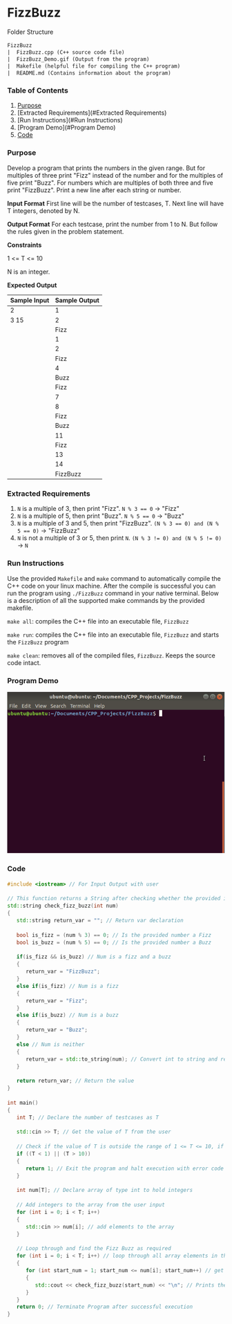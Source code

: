 # FizzBuzz

Folder Structure
```
FizzBuzz
|  FizzBuzz.cpp (C++ source code file)
|  FizzBuzz_Demo.gif (Output from the program)
|  Makefile (helpful file for compiling the C++ program)
|  README.md (Contains information about the program)

```

### Table of Contents
1. [Purpose](#Purpose)
2. [Extracted Requirements](#Extracted Requirements)
3. [Run Instructions](#Run Instructions)
4. [Program Demo](#Program Demo)
5. [Code](#Code)

### Purpose <a name="Purpose"></a>

Develop a program that prints the numbers in the given range. But for multiples of three print "Fizz" instead of the number and for the multiples of five print "Buzz". For numbers which are multiples of both three and five print "FizzBuzz". Print a new line after each string or number.

**Input Format** First line will be the number of testcases, T. Next line will have T integers, denoted by N.

**Output Format** For each testcase, print the number from 1 to N. But follow the rules given in the problem statement.

**Constraints**

1 <= T <= 10

N is an integer.

**Expected Output**

| ﻿Sample Input | Sample Output |
|--------------|---------------|
| 2            | 1             |
| 3 15         | 2             |
|              | Fizz          |
|              | 1             |
|              | 2             |
|              | Fizz          |
|              | 4             |
|              | Buzz          |
|              | Fizz          |
|              | 7             |
|              | 8             |
|              | Fizz          |
|              | Buzz          |
|              | 11            |
|              | Fizz          |
|              | 13            |
|              | 14            |
|              | FizzBuzz      |

### Extracted Requirements <a name="Extracted Requirements"></a>

1. `N` is a multiple of 3, then print "Fizz". `N % 3 == 0` &rightarrow; "Fizz"
2. `N` is a multiple of 5, then print "Buzz". `N % 5 == 0` &rightarrow; "Buzz"
3. `N` is a multiple of 3 and 5, then print "FizzBuzz". `(N % 3 == 0) and (N % 5 == 0)` &rightarrow; "FizzBuzz"
4. `N` is not a multiple of 3 or 5, then print `N`. `(N % 3 != 0) and (N % 5 != 0)` &rightarrow; `N`

### Run Instructions <a name="Run Instructions"></a>

Use the provided `Makefile` and `make` command to automatically compile the C++ code on your linux machine. After the compile is successful you can run the program using `./FizzBuzz` command in your native terminal. Below is a description of all the supported make commands by the provided makefile.

`make all`: compiles the C++ file into an executable file, `FizzBuzz`

`make run`: compiles the C++ file into an executable file, `FizzBuzz` and starts the `FizzBuzz` program

`make clean`: removes all of the compiled files, `FizzBuzz`. Keeps the source code intact.


### Program Demo <a name="Program Demo"></a>
![Fizz Buzz Demo](FizzBuzz_Demo.gif)


### Code <a name="Code"></a>
```cpp
#include <iostream> // For Input Output with user

// This function returns a String after checking whether the provided integer is a Fizz, Buzz, both or none
std::string check_fizz_buzz(int num)
{
   std::string return_var = ""; // Return var declaration

   bool is_fizz = (num % 3) == 0; // Is the provided number a Fizz
   bool is_buzz = (num % 5) == 0; // Is the provided number a Buzz

   if(is_fizz && is_buzz) // Num is a fizz and a buzz
   {
      return_var = "FizzBuzz";
   }
   else if(is_fizz) // Num is a fizz
   {
      return_var = "Fizz";
   }
   else if(is_buzz) // Num is a buzz
   {
      return_var = "Buzz";
   }
   else // Num is neither
   {
      return_var = std::to_string(num); // Convert int to string and return String that contains the num
   }

   return return_var; // Return the value
}

int main()
{
   int T; // Declare the number of testcases as T

   std::cin >> T; // Get the value of T from the user

   // Check if the value of T is outside the range of 1 <= T <= 10, if outside exit the program with error code.
   if ((T < 1) || (T > 10))
   {
      return 1; // Exit the program and halt execution with error code
   }

   int num[T]; // Declare array of type int to hold integers

   // Add integers to the array from the user input
   for (int i = 0; i < T; i++)
   {
      std::cin >> num[i]; // add elements to the array
   }

   // Loop through and find the Fizz Buzz as required
   for (int i = 0; i < T; i++) // loop through all array elements in the Int Array
   {
      for (int start_num = 1; start_num <= num[i]; start_num++) // get a range upto and including array item
      {
         std::cout << check_fizz_buzz(start_num) << "\n"; // Prints the respective output after checking Fizz Buzz requirement   
      }
   }
   return 0; // Terminate Program after successful execution
}
```